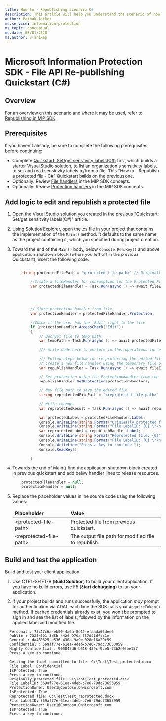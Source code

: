 ```yaml
---
title: How to - Republishing scenario C#
description: This article will help you understand the scenario of how to re-use protection handler for republishing scenarios.
author: Pathak-Aniket
ms.service: information-protection
ms.topic: conceptual
ms.date: 05/01/2020
ms.author: v-anikep
---
```


# Microsoft Information Protection SDK - File API Re-publishing Quickstart (C#)

## Overview

For an overview on this scenario and where it may be used, refer to [Republishing in MIP SDK](concept-republishing-cpp.md).

## Prerequisites

If you haven't already, be sure to complete the following prerequisites before continuing:

- Complete [Quickstart: Set/get sensitivity labels(C#)](quick-file-set-get-label-csharp.md) first, which builds a starter Visual Studio solution, to list an organization's sensitivity labels, to set and read sensitivity labels to/from a file. This "How to - Republish a protected file - C#" Quickstart builds on the previous one.
- Optionally: Review [File handlers](concept-handler-file-cpp.md) in the MIP SDK concepts.
- Optionally: Review [Protection handlers](concept-handler-protection-cpp.md) in the MIP SDK concepts.

## Add logic to edit and republish a protected file

1. Open the Visual Studio solution you created in the previous "Quickstart: Set/get sensitivity labels(C#)" article.

2. Using Solution Explorer, open the .cs file in your project that contains the implementation of the `Main()` method. It defaults to the same name as the project containing it, which you specified during project creation.

3. Toward the end of the `Main()` body, below `Console.ReadKey()` and above application shutdown block (where you left off in the previous Quickstart), insert the following code.

    ```csharp

        string protectedFilePath = "<protected-file-path>" // Originally protected file's path from previous quickstart.

            //Create a fileHandler for consumption for the Protected File.
            var protectedFileHandler = Task.Run(async () => await fileEngine.CreateFileHandlerAsync(protectedFilePath,// inputFilePath
                                                                                          protectedFilePath,// actualFilePath
                                                                                          false, //isAuditDiscoveryEnabled
                                                                                          null)).Result; // fileExecutionState

            // Store protection handler from file
            var protectionHandler = protectedFileHandler.Protection;

            //Check if the user has the 'Edit' right to the file
            if (protectionHandler.AccessCheck("Edit"))
            {
                // Decrypt file to temp path
                var tempPath = Task.Run(async () => await protectedFileHandler.GetDecryptedTemporaryFileAsync()).Result;

                /// Write code here to perform further operations for edit ///

                /// Follow steps below for re-protecting the edited file. ///
                // Create a new file handler using the temporary file path.
                var republishHandler = Task.Run(async () => await fileEngine.CreateFileHandlerAsync(tempPath, tempPath, false)).Result;

                // Set protection using the ProtectionHandler from the original consumption operation.
                republishHandler.SetProtection(protectionHandler);

                // New file path to save the edited file
                string reprotectedFilePath = "<reprotected-file-path>" // New file path for saving reprotected file.

                // Write changes
                var reprotectedResult = Task.Run(async () => await republishHandler.CommitAsync(reprotectedFilePath)).Result;

                var protectedLabel = protectedFileHandler.Label;
                Console.WriteLine(string.Format("Originally protected file: {0}", protectedFilePath));
                Console.WriteLine(string.Format("File LabelID: {0} \r\nProtectionOwner: {1} \r\nIsProtected: {2}", protectedLabel.Label.Id, protectedFileHandler.Protection.Owner, protectedLabel.IsProtectionAppliedFromLabel.ToString()));
                var reprotectedLabel = republishHandler.Label;
                Console.WriteLine(string.Format("Reprotected file: {0}", reprotectedFilePath));
                Console.WriteLine(string.Format("File LabelID: {0} \r\nProtectionOwner: {1} \r\nIsProtected: {2}", reprotectedLabel.Label.Id, republishHandler.Protection.Owner, reprotectedLabel.IsProtectionAppliedFromLabel.ToString()));
                Console.WriteLine("Press a key to continue.");
                Console.ReadKey();

            }

    ```

4. Towards the end of Main() find the application shutdown block created in previous quickstart and add below handler lines to release resources.

    ````csharp
        protectedFileHandler = null;
        protectionHandler = null;

    ````

5. Replace the placeholder values in the source code using the following values:

   | Placeholder | Value |
   |:----------- |:----- |
   | \<protected-file-path\> | Protected file from previous quickstart. |
   | \<reprotected-file-path\> | The output file path for modified file to republish. |

## Build and test the application

Build and test your client application.

1. Use CTRL-SHIFT-B (**Build Solution**) to build your client application. If you have no build errors, use F5 (**Start debugging**) to run your application.

2. If your project builds and runs successfully, the application *may* prompt for authentication via ADAL each time the SDK calls your `AcquireToken()` method. If cached credentials already exist, you won't be prompted to sign in and see the list of labels, followed by the information on the applied label and modified file.

  ```console
    Personal : 73c47c6a-eb00-4a6a-8e19-efaada66dee6
    Public : 73254501-3d5b-4426-979a-657881dfcb1e
    General : da480625-e536-430a-9a9e-028d16a29c59
    Confidential : 569af77e-61ea-4deb-b7e6-79dc73653959
    Highly Confidential : 905845d6-b548-439c-9ce5-73b2e06be157
    Press a key to continue.

    Getting the label committed to file: C:\Test\Test_protected.docx
    File Label: Confidential
    IsProtected: True
    Press a key to continue.
    Originally protected file: C:\Test\Test_protected.docx
    File LabelID: 569af77e-61ea-4deb-b7e6-79dc73653959
    ProtectionOwner: User1@Contoso.OnMicrosoft.com
    IsProtected: True
    Reprotected file: C:\Test\Test_reprotected.docx
    File LabelID: 569af77e-61ea-4deb-b7e6-79dc73653959
    ProtectionOwner: User1@Contoso.OnMicrosoft.com
    IsProtected: True
    Press a key to continue.
   ```